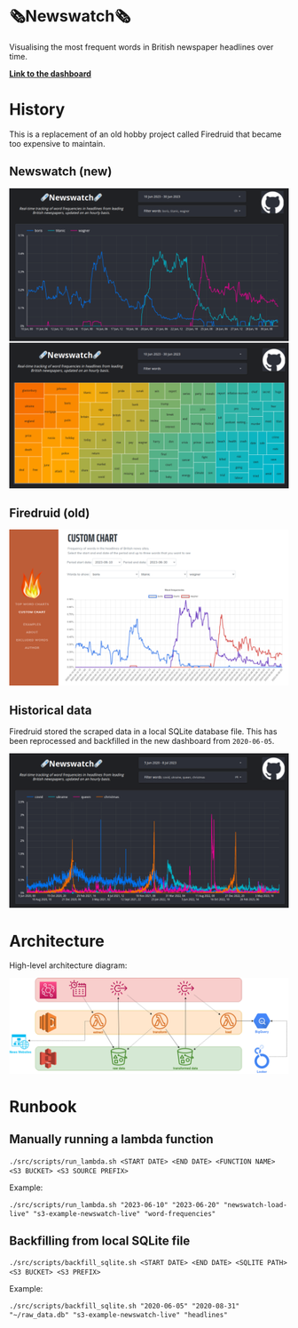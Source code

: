 # 🗞️Newswatch🗞️

Visualising the most frequent words in British newspaper headlines over time.

**[Link to the dashboard](https://lookerstudio.google.com/reporting/cace127d-4866-4fcf-ae4c-a3f861e52a92 "Looker Studio")**

# History

This is a replacement of an old hobby project called Firedruid that became too expensive to maintain.

## Newswatch (new)

!["Line chart"](img/newswatch_lines.png?v=4&s=200 "Line chart")
!["Treemap"](img/newswatch_treemap.png?v=4&s=200 "Treemap")

## Firedruid (old)

!["Firedruid"](img/firedruid.png?v=4&s=200 "Firedruid")

## Historical data

Firedruid stored the scraped data in a local SQLite database file. This has been reprocessed and backfilled in the new dashboard from `2020-06-05`.

!["Backfill"](img/newswatch_backfill.png?v=4&s=200 "Backfill")
# Architecture

High-level architecture diagram:

!["Architecture"](img/architecture.png?v=4&s=200 "Architecture")

# Runbook

## Manually running a lambda function

`./src/scripts/run_lambda.sh <START DATE> <END DATE> <FUNCTION NAME> <S3 BUCKET> <S3 SOURCE PREFIX>`

Example:

```shell
./src/scripts/run_lambda.sh "2023-06-10" "2023-06-20" "newswatch-load-live" "s3-example-newswatch-live" "word-frequencies"
```

## Backfilling from local SQLite file

`./src/scripts/backfill_sqlite.sh <START DATE> <END DATE> <SQLITE PATH> <S3 BUCKET> <S3 PREFIX>`

Example:

```shell
./src/scripts/backfill_sqlite.sh "2020-06-05" "2020-08-31" "~/raw_data.db" "s3-example-newswatch-live" "headlines"
```

